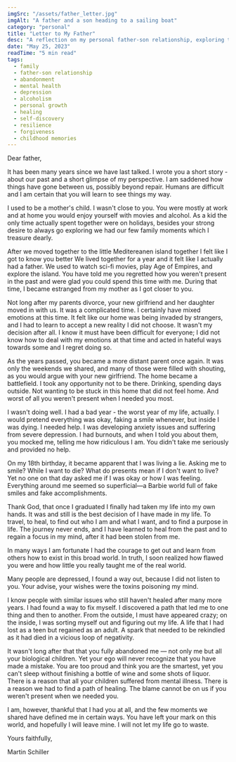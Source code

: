 ```yaml
---
imgSrc: "/assets/father_letter.jpg"
imgAlt: "A father and a son heading to a sailing boat"
category: "personal"
title: "Letter to My Father"
desc: "A reflection on my personal father-son relationship, exploring themes of abandonment, growth, and healing."
date: "May 25, 2023"
readTime: "5 min read"
tags:
  - family
  - father-son relationship
  - abandonment
  - mental health
  - depression
  - alcoholism
  - personal growth
  - healing
  - self-discovery
  - resilience
  - forgiveness
  - childhood memories
---
```


Dear father,

It has been many years since we have last talked. I wrote you a short story - about our past and a short glimpse of my perspective. I am saddened how things have gone between us, possibly beyond repair. Humans are difficult and I am certain that you will learn to see things my way.

I used to be a mother's child. I wasn't close to you. You were mostly at work and at home you would enjoy yourself with movies and alcohol. As a kid the only time actually spent together were on holidays, besides your strong desire to always go exploring we had our few family moments which I treasure dearly.

After we moved together to the little Meditereanen island together I felt like I got to know you better We lived together for a year and it felt like I actually had a father. We used to watch sci-fi movies, play Age of Empires, and explore the island. You have told me you regretted how you weren't present in the past and were glad you could spend this time with me. During that time, I became estranged from my mother as I got closer to you.

Not long after my parents divorce, your new girlfriend and her daughter moved in with us. It was a complicated time. I certainly have mixed emotions at this time. It felt like our home was being invaded by strangers, and I had to learn to accept a new reality I did not choose. It wasn't my decision after all. I know it must have been difficult for everyone; I did not know how to deal with my emotions at that time and acted in hateful ways towards some and I regret doing so.

As the years passed, you became a more distant parent once again. It was only the weekends we shared, and many of those were filled with shouting, as you would argue with your new girlfriend. The home became a battlefield. I took any opportunity not to be there. Drinking, spending days outside. Not wanting to be stuck in this home that did not feel home. And worst of all you weren't present when I needed you most.

I wasn't doing well. I had a bad year - the worst year of my life, actually. I would pretend everything was okay, faking a smile whenever, but inside I was dying. I needed help. I was developing anxiety issues and suffering from severe depression. I had burnouts, and when I told you about them, you mocked me, telling me how ridiculous I am. You didn't take me seriously and provided no help.

On my 18th birthday, it became apparent that I was living a lie. Asking me to smile? While I want to die? What do presents mean if I don't want to live? Yet no one on that day asked me if I was okay or how I was feeling. Everything around me seemed so superficial—a Barbie world full of fake smiles and fake accomplishments.

Thank God, that once I graduated I finally had taken my life into my own hands. It was and still is the best decision of I have made in my life. To travel, to heal, to find out who I am and what I want, and to find a purpose in life. The journey never ends, and I have learned to heal from the past and to regain a focus in my mind, after it had been stolen from me.

In many ways I am fortunate I had the courage to get out and learn from others how to exist in this broad world. In truth, I soon realized how flawed you were and how little you really taught me of the real world.

Many people are depressed, I found a way out, because I did not listen to you. Your advise, your wishes were the toxins poisoning my mind.

I know people with similar issues who still haven't healed after many more years. I had found a way to fix myself. I discovered a path that led me to one thing and then to another. From the outside, I must have appeared crazy; on the inside, I was sorting myself out and figuring out my life. A life that I had lost as a teen but regained as an adult. A spark that needed to be rekindled as it had died in a vicious loop of negativity.

It wasn't long after that that you fully abandoned me — not only me but all your biological children. Yet your ego will never recognize that you have made a mistake. You are too proud and think you are the smartest, yet you can't sleep without finishing a bottle of wine and some shots of liquor. There is a reason that all your children suffered from mental illness. There is a reason we had to find a path of healing. The blame cannot be on us if you weren't present when we needed you.

I am, however, thankful that I had you at all, and the few moments we shared have defined me in certain ways. You have left your mark on this world, and hopefully I will leave mine. I will not let my life go to waste.

Yours faithfully,

Martin Schiller
